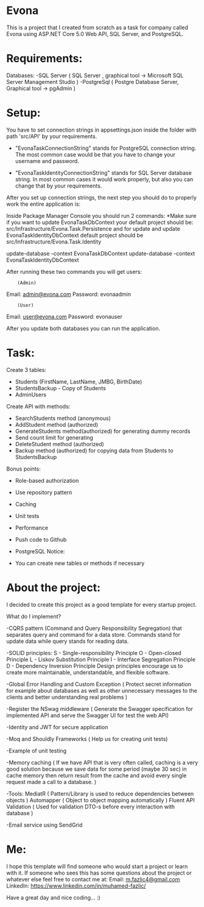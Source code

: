 # Evona
This is a project that I created from scratch as a task for company called Evona using 
ASP.NET Core 5.0 Web API, SQL Server, and PostgreSQL.

# Requirements:
 Databases:
 -SQL Server ( SQL Server , graphical tool -> Microsoft SQL Server Management Studio )
 -PostgreSql ( Postgre Database Server, Graphical tool -> pgAdmin )

# Setup:
You have to set connection strings in appsettings.json inside the folder with path 'src/API' by your requirements.

- "EvonaTaskConnectionString" stands for PostgreSQL connection string. The most common case would be that you have to change your username and password.

- "EvonaTaskIdentityConnectionString" stands for SQL Server database string. In most common cases it would work properly, but also you can change that by your requirements.

After you set up connection strings, the next step you should do to properly work the entire application is:

Inside Package Manager Console you should run 2 commands:
 *Make sure if you want to update EvonaTaskDbContext your default project should be: src/Infrastructure/Evona.Task.Persistence and for update and update EvonaTaskIdentityDbContext default project should be src/Infrastructure/Evona.Task.Identity

 update-database -context EvonaTaskDbContext
 update-database -context EvonaTaskIdentityDbContext

 After running these two commands you will get users: 

        (Admin)
  Email: admin@evona.com
  Password: evonaadmin
  
        (User)
  Email: user@evona.com
  Password: evonauser

 After you update both databases you can run the application.

# Task:
Create 3 tables:
- Students (FirstName, LastName, JMBG, BirthDate)
- StudentsBackup - Copy of Students
- AdminUsers

Create API with methods:
- SearchStudents method (anonymous)
- AddStudent method (authorized)
- GenerateStudents method(authorized) for generating dummy records
- Send count limit for generating
- DeleteStudent method (authorized)
- Backup method (authorized) for copying data from Students to StudentsBackup

Bonus points:
- Role-based authorization
- Use repository pattern
- Caching
- Unit tests
- Performance
- Push code to Github
- PostgreSQL
Notice:

- You can create new tables or methods if necessary


# About the project: 
I decided to create this project as a good template for every startup project.

What do I implement?

-CQRS pattern (Command and Query Responsibility Segregation) that separates query and command for a data store. Commands stand for update data while query stands for reading data.

-SOLID principles: 
                S - Single-responsibility Principle
                O - Open-closed Principle
                L - Liskov Substitution Principle
                I - Interface Segregation Principle
                D - Dependency Inversion Principle
Design principles encourage us to create more maintainable, understandable, and flexible software. 

-Global Error Handling and Custom Exception ( Protect secret information for example about databases as well as other unnecessary messages to the clients and better understanding real problems )

-Register the NSwag middleware ( Generate the Swagger specification for implemented API and serve the Swagger UI for test the web API)

-Identity and JWT for secure application

-Moq and Shouldly Frameworks ( Help us for creating unit tests)

-Example of unit testing

-Memory caching ( If we have API that is very often called, caching is a very good solution because we save data for some period (maybe 30 sec) in cache memory then return result from the cache and avoid every single request made a call to a database.  )

-Tools: 
      MediatR ( Pattern/Library is used to reduce dependencies between objects )
      Automapper ( Object to object mapping automatically )
      Fluent API Validation ( Used for validation DTO-s before every interaction with database )

-Email service using SendGrid

# Me:
I hope this template will find someone who would start a project or learn with it.
If someone who sees this has some questions about the project or whatever else feel free to contact me at:
             Email: m.fazlic4@gmail.com
             LinkedIn: https://www.linkedin.com/in/muhamed-fazlic/

Have a great day and nice coding... :)
